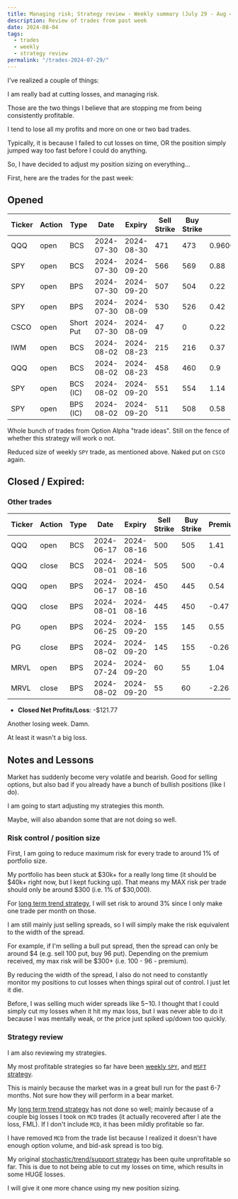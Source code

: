 ```yaml
---
title: Managing risk; Strategy review - Weekly summary (July 29 - Aug 4)
description: Review of trades from past week
date: 2024-08-04
tags:
  - trades
  - weekly
  - strategy review
permalink: "/trades-2024-07-29/"
---
```


I've realized a couple of things:

I am really bad at cutting losses, and managing risk.

Those are the two things I believe that are stopping me from being consistently profitable.

I tend to lose all my profits and more on one or two bad trades. 

Typically, it is because I failed to cut losses on time, OR the position simply jumped way too fast before I could do anything. 

So, I have decided to adjust my position sizing on everything...

First, here are the trades for the past week:

## Opened

<div class="trade-table weekly full-width">

|**Ticker**|**Action**|**Type**|**Date**|**Expiry**|**Sell Strike**|**Buy Strike**|**Premium**|**Qty**|**Fee**|**Net**|
|---|---|---|---|---|---|---|---|---|---|---|
|QQQ|open|BCS|2024-07-30|2024-08-30|471|473|0.960000000000001|1|2.13|93.8700000000001|
|SPY|open|BCS|2024-07-30|2024-09-20|566|569|0.88|1|1.41|86.59|
|SPY|open|BPS|2024-07-30|2024-09-20|507|504|0.22|1|1.41|20.59|
|SPY|open|BPS|2024-07-30|2024-08-09|530|526|0.42|1|2.1|39.9|
|CSCO|open|Short Put|2024-07-30|2024-08-09|47|0|0.22|1|1.05|20.95|
|IWM|open|BCS|2024-08-02|2024-08-23|215|216|0.37|1|2.11|34.89|
|QQQ|open|BCS|2024-08-02|2024-08-23|458|460|0.9|1|1.42|88.58|
|SPY|open|BCS (IC)|2024-08-02|2024-09-20|551|554|1.14|1|2.12|111.88|
|SPY|open|BPS (IC)|2024-08-02|2024-09-20|511|508|0.58|1|2.12|55.88|
</div>

Whole bunch of trades from Option Alpha "trade ideas".  Still on the fence of whether this strategy will work o not.

Reduced size of weekly `SPY` trade, as mentioned above.  Naked put on `CSCO` again.



## Closed / Expired:

### Other trades

<div class = "trade-table monthly full-width">

|**Ticker**|**Action**|**Type**|**Date**|**Expiry**|**Sell Strike**|**Buy Strike**|**Premium**|**Qty**|**Fee**|**Net**|**Profit/Loss**|
|---|---|---|---|---|---|---|---|---|---|---|---|
|QQQ|open|BCS|2024-06-17|2024-08-16|500|505|1.41|1|1.42|139.58|$97.48|
|QQQ|close|BCS|2024-08-01|2024-08-16|505|500|-0.4|1|2.1|-42.1|
|QQQ|open|BPS|2024-06-17|2024-08-16|450|445|0.54|1|1.41|52.59|$3.48|
|QQQ|close|BPS|2024-08-01|2024-08-16|445|450|-0.47|1|2.11|-49.11|
|PG|open|BPS|2024-06-25|2024-09-20|155|145|0.55|1|1.4|53.6|$25.50|
|PG|close|BPS|2024-08-02|2024-09-20|145|155|-0.26|1|2.1|-28.1|
|MRVL|open|BPS|2024-07-24|2024-09-20|60|55|1.04|2|2.82|205.18|-$248.23|
|MRVL|close|BPS|2024-08-02|2024-09-20|55|60|-2.26|2|1.41|-453.41|

</div>

- **Closed Net Profits/Loss**: -$121.77

Another losing week. Damn.

At least it wasn't a big loss.

## Notes and Lessons

Market has suddenly become very volatile and bearish.  Good for selling options, but also bad if you already have a bunch of bullish positions (like I do).

I am going to start adjusting my strategies this month.

Maybe, will also abandon some that are not doing so well.

### Risk control / position size
First, I am going to reduce maximum risk for every trade to around 1% of portfolio size.  

My portfolio has been stuck at $30k+ for a really long time (it should be $40k+ right now, but I kept fucking up).  That means my MAX risk per trade should only be around $300 (i.e. 1% of $30,000).  

For <a href="/long-term-trend-strategy/">long term trend strategy</a>, I will set risk to around 3% since I only make one trade per month on those.

I am still mainly just selling spreads, so I will simply make the risk equivalent to the width of the spread.  

For example, if I'm selling a bull put spread, then the spread can only be around $4 (e.g. sell 100 put, buy 96 put).  Depending on the premium received, my max risk will be $300+ (i.e. 100 - 96 - premium).

By reducing the width of the spread, I also do not need to constantly monitor my positions to cut losses when things spiral out of control.  I just let it die.

Before, I was selling much wider spreads like $5-$10.  I thought that I could simply cut my losses when it hit my max loss, but I was never able to do it because I was mentally weak, or the price just spiked up/down too quickly.

### Strategy review
I am also reviewing my strategies.

My most profitable strategies so far have been <a href="/spy-10day-strategy/">weekly `SPY`</a>, and <a href="/90dte-msft-strategy/">`MSFT` strategy</a>.

This is mainly because the market was in a great bull run for the past 6-7 months.  Not sure how they will perform in a bear market.

My <a href="/long-term-trend-strategy/">long term trend strategy</a> has not done so well; mainly because of a couple big losses I took on `MCD` trades (it actually recovered after I ate the loss, FML).   If I don't include `MCD`, it has been mildly profitable so far.

I have removed `MCD` from the trade list because I realized it doesn't have enough option volume, and bid-ask spread is too big.

My original <a href="/gin-lim-strategy/">stochastic/trend/support strategy</a> has been quite unprofitable so far.  This is due to not being able to cut my losses on time, which results in some HUGE losses.

I will give it one more chance using my new position sizing.






